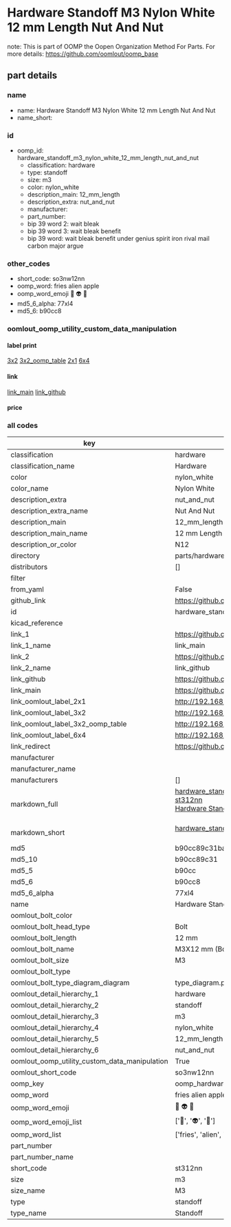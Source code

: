 # Hardware Standoff M3 Nylon White 12 mm Length Nut And Nut  

note: This is part of OOMP the Oopen Organization Method For Parts. For more details: https://github.com/oomlout/oomp_base

##  part details
  







### name
* name: Hardware Standoff M3 Nylon White 12 mm Length Nut And Nut
* name_short: 
### id
* oomp_id: hardware_standoff_m3_nylon_white_12_mm_length_nut_and_nut
  * classification: hardware
  * type: standoff
  * size: m3
  * color: nylon_white
  * description_main: 12_mm_length
  * description_extra: nut_and_nut
  * manufacturer: 
  * part_number: 
  * bip 39 word 2: wait bleak
  * bip 39 word 3: wait bleak benefit
  * bip 39 word: wait bleak benefit under genius spirit iron rival mail carbon major argue

### other_codes
* short_code: so3nw12nn
* oomp_word: fries alien apple
* oomp_word_emoji :fries: :alien: :apple:
* md5_6_alpha: 77xl4
* md5_6: b90cc8






### oomlout_oomp_utility_custom_data_manipulation
#### label print
[3x2](http://192.168.1.245:1112/?label=oomp%2077xl4)
[3x2_oomp_table](http://192.168.1.108:1112/?label=oomp%2077xl4)
[2x1](http://192.168.1.242:1112/?label=oomp%2077xl4)
[6x4](http://192.168.1.55:1112/?label=oomp%2077xl4)    

#### link

[link_main](https://github.com/oomlout/oomlout_oomp_version_1_messy/tree/main/parts/hardware_standoff_m3_nylon_white_12_mm_length_nut_and_nut) [link_github](https://github.com/oomlout/oomlout_oomp_version_1_messy/tree/main/parts/hardware_standoff_m3_nylon_white_12_mm_length_nut_and_nut)                             

#### price







### all codes 
| key | value |  
| --- | --- |  
| classification | hardware |  
| classification_name | Hardware |  
| color | nylon_white |  
| color_name | Nylon White |  
| description_extra | nut_and_nut |  
| description_extra_name | Nut And Nut |  
| description_main | 12_mm_length |  
| description_main_name | 12 mm Length |  
| description_or_color | N12 |  
| directory | parts/hardware_standoff_m3_nylon_white_12_mm_length_nut_and_nut |  
| distributors | [] |  
| filter |  |  
| from_yaml | False |  
| github_link | https://github.com/oomlout/oomlout_oomp_part_src/tree/main/parts/hardware_standoff_m3_nylon_white_12_mm_length_nut_and_nut |  
| id | hardware_standoff_m3_nylon_white_12_mm_length_nut_and_nut |  
| kicad_reference |  |  
| link_1 | https://github.com/oomlout/oomlout_oomp_version_1_messy/tree/main/parts/hardware_standoff_m3_nylon_white_12_mm_length_nut_and_nut |  
| link_1_name | link_main |  
| link_2 | https://github.com/oomlout/oomlout_oomp_version_1_messy/tree/main/parts/hardware_standoff_m3_nylon_white_12_mm_length_nut_and_nut |  
| link_2_name | link_github |  
| link_github | https://github.com/oomlout/oomlout_oomp_version_1_messy/tree/main/parts/hardware_standoff_m3_nylon_white_12_mm_length_nut_and_nut |  
| link_main | https://github.com/oomlout/oomlout_oomp_version_1_messy/tree/main/parts/hardware_standoff_m3_nylon_white_12_mm_length_nut_and_nut |  
| link_oomlout_label_2x1 | http://192.168.1.242:1112/?label=oomp%2077xl4 |  
| link_oomlout_label_3x2 | http://192.168.1.245:1112/?label=oomp%2077xl4 |  
| link_oomlout_label_3x2_oomp_table | http://192.168.1.108:1112/?label=oomp%2077xl4 |  
| link_oomlout_label_6x4 | http://192.168.1.55:1112/?label=oomp%2077xl4 |  
| link_redirect | https://github.com/oomlout/oomlout_oomp_version_1_messy/tree/main/parts/hardware_standoff_m3_nylon_white_12_mm_length_nut_and_nut |  
| manufacturer |  |  
| manufacturer_name |  |  
| manufacturers | [] |  
| markdown_full | [hardware_standoff_m3_nylon_white_12_mm_length_nut_and_nut](none)<br>[st312nn](none)<br>[Hardware Standoff M3 Nylon White 12 Mm Length Nut And Nut](none)<br><br> |  
| markdown_short | [hardware_standoff_m3_nylon_white_12_mm_length_nut_and_nut](none)<br><br> |  
| md5 | b90cc89c31baaecb48307ecc2a45e7b3 |  
| md5_10 | b90cc89c31 |  
| md5_5 | b90cc |  
| md5_6 | b90cc8 |  
| md5_6_alpha | 77xl4 |  
| name | Hardware Standoff M3 Nylon White 12 mm Length Nut And Nut |  
| oomlout_bolt_color |  |  
| oomlout_bolt_head_type | Bolt |  
| oomlout_bolt_length | 12 mm |  
| oomlout_bolt_name |  M3X12 mm  (Bolt) |  
| oomlout_bolt_size | M3 |  
| oomlout_bolt_type |  |  
| oomlout_bolt_type_diagram_diagram | type_diagram.png |  
| oomlout_detail_hierarchy_1 | hardware |  
| oomlout_detail_hierarchy_2 | standoff |  
| oomlout_detail_hierarchy_3 | m3 |  
| oomlout_detail_hierarchy_4 | nylon_white |  
| oomlout_detail_hierarchy_5 | 12_mm_length |  
| oomlout_detail_hierarchy_6 | nut_and_nut |  
| oomlout_oomp_utility_custom_data_manipulation | True |  
| oomlout_short_code | so3nw12nn |  
| oomp_key | oomp_hardware_standoff_m3_nylon_white_12_mm_length_nut_and_nut |  
| oomp_word | fries alien apple |  
| oomp_word_emoji | :fries: :alien: :apple: |  
| oomp_word_emoji_list | [':fries:', ':alien:', ':apple:'] |  
| oomp_word_list | ['fries', 'alien', 'apple'] |  
| part_number |  |  
| part_number_name |  |  
| short_code | st312nn |  
| size | m3 |  
| size_name | M3 |  
| type | standoff |  
| type_name | Standoff |  
